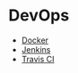 # DevOps

* [Docker](/devops/docker.md)
* [Jenkins](/devops/jenkins.md)
* [Travis CI](/devops/travis-ci.md)